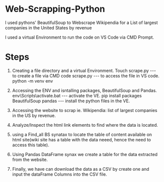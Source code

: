 # Web-Scrapping-Python

I used pythons' BeautifulSoup to Webscrape Wikipendia for a List of largest companies in the United States by revenue

I used a virtual Environment to run the code on VS Code via CMD Prompt. 


# Steps
1. Creating a file directory and a virtual Environment.
   Touch scrape.py --- to create a file via CMD 
   code scrape.py ---  to access the file in VS code.
   python -m venv env

2. Accessing the ENV and isntalling packages, BeautifulSoup and Pandas.
    env\Scripts\activate.bat --- activate the VE. 
    pip install packages BeautifulSoup pandas --- install the python files in the VE. 
   
3. Accessing the website to scrap ie. Wikipendia: list of largest companies in the US by revenue.
4. Analyze/Inspect the html link elements to find where the data is located.
6. using a Find_all BS synatax to locate the table of content available on html site(wiki site has a table with the data neeed, hence
    the need to access this table).
7. Using Pandas DataFrame synax we create a table for the data extracted from the website.
8. Finally, we have can download the data as a CSV by create one and input the dataFrame Columns into the CSV file.  


